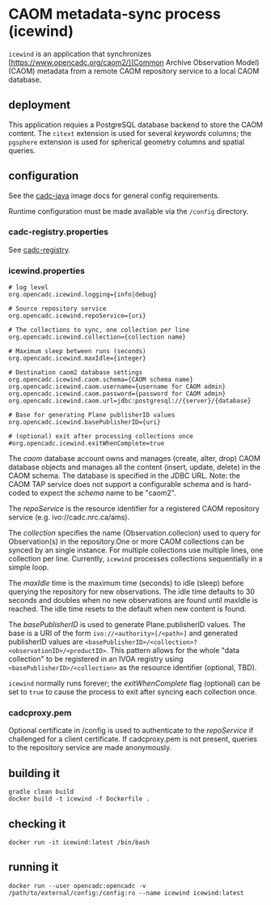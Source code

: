 # CAOM metadata-sync process (icewind)

`icewind` is an application that synchronizes [https://www.opencadc.org/caom2/](Common Archive Observation Model) 
(CAOM) metadata from a remote CAOM repository service to a local CAOM database.

## deployment
This application requies a PostgreSQL database backend to store the CAOM content. 
The `citext` extension is used for several _keywords_ columns; the `pgsphere` extension
is used for spherical geometry columns and spatial queries.

## configuration

See the [cadc-java](https://github.com/opencadc/docker-base/tree/master/cadc-java)
image docs for general config requirements.

Runtime configuration must be made available via the `/config` directory.

### cadc-registry.properties

See <a href="https://github.com/opencadc/reg/tree/master/cadc-registry">cadc-registry</a>.

### icewind.properties
```
# log level
org.opencadc.icewind.logging={info|debug}

# Source repository service
org.opencadc.icewind.repoService={uri}

# The collections to sync, one collection per line
org.opencadc.icewind.collection={collection name}

# Maximum sleep between runs (seconds)
org.opencadc.icewind.maxIdle={integer}

# Destination caom2 database settings
org.opencadc.icewind.caom.schema={CAOM schema name}
org.opencadc.icewind.caom.username={username for CAOM admin}
org.opencadc.icewind.caom.password={password for CAOM admin}
org.opencadc.icewind.caom.url=jdbc:postgresql://{server}/{database}

# Base for generating Plane publisherID values
org.opencadc.icewind.basePublisherID={uri}

# (optional) exit after processing collections once
#org.opencadc.icewind.exitWhenComplete=true
```

The _caom_ database account owns and manages (create, alter, drop) CAOM database objects
and manages all the content (insert, update, delete) in the CAOM schema. The database is 
specified in the JDBC URL. Note: the CAOM TAP service does not support a configurable schema 
and is hard-coded to expect the _schema_ name to be "caom2".

The _repoService_ is the resource identifier for a registered CAOM repository service 
(e.g. ivo://cadc.nrc.ca/ams).

The _collection_ specifies the name (Observation.collecion) used to query for Observation(s) 
in the repository.One or more CAOM collections can be synced by an single instance.  For 
multiple collections use multiple lines, one collection per line. Currently, `icewind` 
processes collections sequentially in a simple loop.

The _maxIdle_ time is the maximum time (seconds) to idle (sleep) before querying the 
repository for new observations. The idle time defaults to 30 seconds and doubles
when no new observations are found until maxIdle is reached. The idle time 
resets to the default when new content is found.

The _basePublisherID_ is used to generate Plane.publisherID values. The base 
is a URI of the form `ivo://<authority>[/<path>]` and generated publisherID values
are `<basePublisherID>/<collection>?<observationID>/<productID>`. This pattern 
allows for the whole "data collection" to be registered in an IVOA registry using
`<basePublisherID>/<collection>` as the resource identifier (optional, TBD).

`icewind` normally runs forever; the _exitWhenComplete_ flag (optional) can
be set to `true` to cause the process to exit after syncing each collection once.

### cadcproxy.pem
Optional certificate in /config is used to authenticate to the _repoService_ if 
challenged for a client certificate. If cadcproxy.pem is not present, queries to 
the repository service are made anonymously.


## building it
```
gradle clean build
docker build -t icewind -f Dockerfile .
```

## checking it
```
docker run -it icewind:latest /bin/bash
```

## running it
```
docker run --user opencadc:opencadc -v /path/to/external/config:/config:ro --name icewind icewind:latest
```
